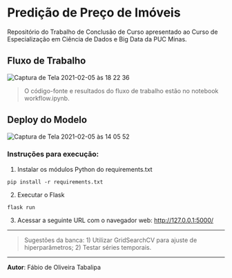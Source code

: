 # Predição de Preço de Imóveis

Repositório do Trabalho de Conclusão de Curso apresentado ao Curso de Especialização em Ciência de Dados e Big Data da PUC Minas.

## Fluxo de Trabalho

![Captura de Tela 2021-02-05 às 18 22 36](https://user-images.githubusercontent.com/37602229/107090606-3507be80-67df-11eb-9694-04b921b5e8b5.png)

> O código-fonte e resultados do fluxo de trabalho estão no notebook workflow.ipynb.

## Deploy do Modelo

![Captura de Tela 2021-02-05 às 14 05 52](https://user-images.githubusercontent.com/37602229/107090772-78622d00-67df-11eb-8460-8e3a80df60f0.png)

### Instruções para execução:

1. Instalar os módulos Python do requirements.txt

```
pip install -r requirements.txt
```

2. Executar o Flask

```
flask run
```

3. Acessar a seguinte URL com o navegador web: http://127.0.0.1:5000/ 

---

> Sugestões da banca: 1) Utilizar GridSearchCV para ajuste de hiperparâmetros; 2) Testar séries temporais.

---

**Autor**: Fábio de Oliveira Tabalipa